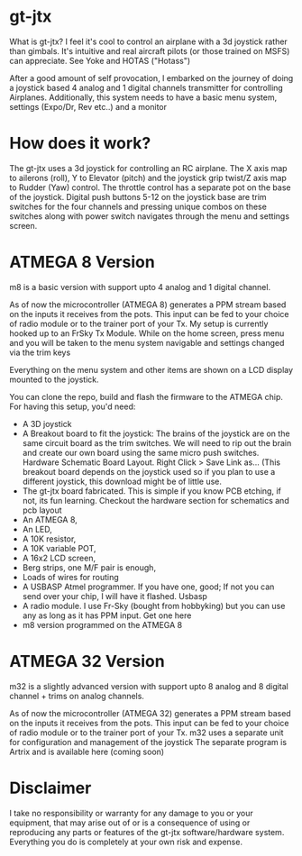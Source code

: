 # gt-jtx
What is gt-jtx?
I feel it's cool to control an airplane with a 3d joystick rather than gimbals. It's intuitive and real aircraft pilots (or those trained on MSFS) can appreciate. See Yoke and HOTAS ("Hotass")

After a good amount of self provocation, I embarked on the journey of doing a joystick based 4 analog and 1 digital channels transmitter for controlling Airplanes. Additionally, this system needs to have a basic menu system, settings (Expo/Dr, Rev etc..) and a monitor

# How does it work?
The gt-jtx uses a 3d joystick for controlling an RC airplane. The X axis map to ailerons (roll), Y to Elevator (pitch) and the joystick grip twist/Z axis map to Rudder (Yaw) control. The throttle control has a separate pot on the base of the joystick. Digital push buttons 5-12 on the joystick base are trim switches for the four channels and pressing unique combos on these switches along with power switch navigates through the menu and settings screen.

# ATMEGA 8 Version

m8 is a basic version with support upto 4 analog and 1 digital channel.

As of now the microcontroller (ATMEGA 8) generates a PPM stream based on the inputs it receives from the pots. This input can be fed to your choice of radio module or to the trainer port of your Tx. My setup is currently hooked up to an FrSky Tx Module. While on the home screen, press menu and you will be taken to the menu system navigable and settings changed via the trim keys

Everything on the menu system and other items are shown on a LCD display mounted to the joystick.

You can clone the repo, build and flash the firmware to the ATMEGA chip. For having this setup, you'd need:

- A 3D joystick 
- A Breakout board to fit the joystick: The brains of the joystick are on the same circuit board as the trim switches. We will need to rip out the brain and create our own board using the same micro push switches. Hardware Schematic Board Layout. Right Click > Save Link as... (This breakout board depends on the joystick used so if you plan to use a different joystick, this download might be of little use.
- The gt-jtx board fabricated. This is simple if you know PCB etching, if not, its fun learning. Checkout the hardware section for schematics and pcb layout
- An ATMEGA 8, 
- An LED, 
- A 10K resistor, 
- A 10K variable POT, 
- A 16x2 LCD screen, 
- Berg strips, one M/F pair is enough, 
- Loads of wires for routing
- A USBASP Atmel programmer. If you have one, good; If not you can send over your chip, I will have it flashed. Usbasp
- A radio module. I use Fr-Sky (bought from hobbyking) but you can use any as long as it has PPM input. Get one here
- m8 version programmed on the ATMEGA 8


# ATMEGA 32 Version

m32 is a slightly advanced version with support upto 8 analog and 8 digital channel + trims on analog channels.

As of now the microcontroller (ATMEGA 32) generates a PPM stream based on the inputs it receives from the pots. This input can be fed to your choice of radio module or to the trainer port of your Tx.
m32 uses a separate unit for configuration and management of the joystick The separate program is Artrix and is available here (coming soon)


# Disclaimer
I take no responsibility or warranty for any damage to you or your equipment, that may arise out of or is a consequence of using or reproducing any parts or features of the gt-jtx software/hardware system. Everything you do is completely at your own risk and expense.
